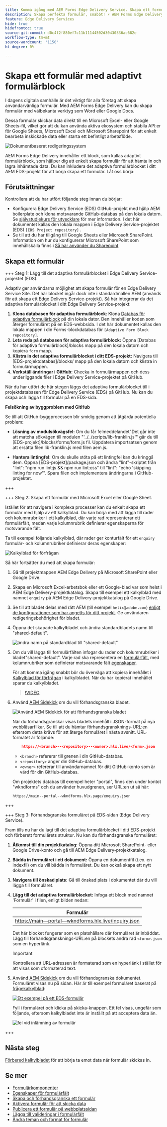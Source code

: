 ```yaml
---
title: Komma igång med AEM Forms Edge Delivery Service. Skapa ett formulär.
description: Skapa perfekta formulär, snabbt! ⚡ AEM Forms Edge Delivery, dokumentbaserad framtagning = blixtsnabb och SEO-anpassade formulär för nöjdare användare och sökmotorer.
feature: Edge Delivery Services
hide: true
hidefromtoc: true
source-git-commit: d0c4f2f880ef7c11b11144502d30430336ac682e
workflow-type: tm+mt
source-wordcount: '1150'
ht-degree: 0%

---
```



# Skapa ett formulär med adaptivt formulärblock

I dagens digitala samhälle är det viktigt för alla företag att skapa användarvänliga formulär. Med AEM Forms Edge Delivery kan du skapa formulär med välbekanta verktyg som Word eller Google Docs.

Dessa formulär skickar data direkt till en Microsoft Excel- eller Google Sheets-fil, vilket gör att du kan använda aktiva ekosystem och stabila API:er för Google Sheets, Microsoft Excel och Microsoft Sharepoint för att enkelt bearbeta inskickade data eller starta ett befintligt arbetsflöde.

![Dokumentbaserat redigeringssystem](/help/edge/assets/document-based-authoring-workflow-create-form.png)

AEM Forms Edge Delivery innehåller ett block, som kallas adaptivt formulärblock, som hjälper dig att enkelt skapa formulär för att hämta in och lagra inhämtade data. Du kan inkludera det adaptiva formulärblocket i ditt AEM EDS-projekt för att börja skapa ett formulär. Låt oss börja:


## Förutsättningar

Kontrollera att du har utfört följande steg innan du börjar:

* Konfigurera Edge Delivery Service (EDS) GitHub-projekt med hjälp AEM boilerplate och klona motsvarande GitHub-databas på den lokala datorn. Se [självstudiekurs för utvecklare](https://www.aem.live/developer/tutorial) för mer information. I det här dokumentet kallas den lokala mappen i Edge Delivery Service-projektet (EDS) `[EDS Project repository]` .
* Se till att du har tillgång till Google Sheets eller Microsoft SharePoint. Information om hur du konfigurerar Microsoft SharePoint som innehållskälla finns i [Så här använder du Sharepoint](https://www.aem.live/docs/setup-customer-sharepoint)



## Skapa ett formulär

+++ Steg 1: Lägg till det adaptiva formulärblocket i Edge Delivery Service-projektet (EDS).

Adaptiv ger användarna möjlighet att skapa formulär för en Edge Delivery Service Site. Det här blocket ingår dock inte i standardmallen AEM (används för att skapa ett Edge Delivery Service-projekt). Så här integrerar du det adaptiva formulärblocket i ditt Edge Delivery Service-projekt:

1. **Klona databasen för adaptiva formulärblock**: Klona [Databas för adaptiva formulärblock](https://github.com/adobe/afb) på din lokala dator. Den innehåller koden som återger formuläret på en EDS-webbsida. I det här dokumentet kallas den lokala mappen i din Forms-blockdatabas för `[Adaptive Form Block repository]`.
1. **Leta reda på databasen för adaptiva formulärblock:** Öppna [Databas för adaptiva formulärblock]/blocks mapp på den lokala datorn och kopiera `form` mapp.
1. **Klistra in det adaptiva formulärblocket i ditt EDS-projekt:**
Navigera till [EDS-projektdatabas]/blocks/ mapp på den lokala datorn och klistra in formulärmappen.
1. **Verkställ ändringar i GitHub:** Checka in formulärmappen och dess underliggande filer i Edge Delivery Service-projektet på GitHub.

När du har utfört de här stegen läggs det adaptiva formulärblocket till i projektdatabasen för Edge Delivery Service (EDS) på GitHub. Nu kan du skapa och lägga till formulär på en EDS-sida.


**Felsökning av byggproblem med GitHub**

Se till att GitHub-byggprocessen blir smidig genom att åtgärda potentiella problem:

* **Lösning av modulsökvägsfel:**
Om du får felmeddelandet&quot;Det går inte att matcha sökvägen till modulen &quot;&#39;../../scripts/lib-franklin.js&#39;&quot; går du till [EDS-projekt]/blocks/forms/form.js fil. Uppdatera importsatsen genom att ersätta filen lib-franklin.js med filen aem.js.

* **Hantera lintingfel:**
Om du skulle stöta på ett lintingfel kan du kringgå dem. Öppna [EDS-projekt]/package.json och ändra &quot;lint&quot;-skriptet från &quot;lint&quot;: &quot;npm run lint:js &amp;&amp; npm run lint:css&quot; till &quot;lint&quot;: &quot;echo &#39;skipping linting for now&#39;&quot;. Spara filen och implementera ändringarna i GitHub-projektet.



+++

+++ Steg 2: Skapa ett formulär med Microsoft Excel eller Google Sheet.

Istället för att navigera i komplexa processer kan du enkelt skapa ett formulär med hjälp av ett kalkylblad. Du kan börja med att lägga till rader och kolumnrubriker i ett kalkylblad, där varje rad representerar ett formulärfält, medan varje kolumnrubrik definierar egenskaperna för motsvarande fält.

Ta till exempel följande kalkylblad, där rader ger konturfält för ett `enquiry` formulär- och kolumnrubriker definierar deras egenskaper:

![Kalkylblad för förfrågan](/help/edge/assets/enquiry-form-spreadsheet.png)

Så här fortsätter du med att skapa formulär:

1. Gå till projektmappen AEM Edge Delivery på Microsoft SharePoint eller Google Drive.

1. Skapa en Microsoft Excel-arbetsbok eller ett Google-blad var som helst i AEM Edge Delivery-projektkatalog. Skapa till exempel ett kalkylblad med namnet `enquiry` på AEM Edge Delivery-projektkatalog på Google Drive.

1. Se till att bladet delas med rätt AEM (till exempel `helix@adobe.com`) [enligt de konfigurationer som har angetts för ditt projekt](https://www.aem.live/docs/setup-customer-sharepoint). Ge användaren redigeringsbehörighet för bladet.

1. Öppna det skapade kalkylbladet och ändra standardbladets namn till &quot;shared-default&quot;.

   ![ändra namn på standardblad till &quot;shared-default&quot;](/help/edge/assets/rename-sheet-to-shared-default.png)

1. Om du vill lägga till formulärfälten infogar du rader och kolumnrubriker i bladet&quot;shared-default&quot;. Varje rad ska representera en [formulärfält](/help/edge/docs/forms/form-components.md), med kolumnrubriker som definierar motsvarande fält [egenskaper](/help/edge/docs/forms/eds-form-field-properties).

   För att komma igång snabbt bör du överväga att kopiera innehållet i [Kalkylblad för förfrågan](https://docs.google.com/spreadsheets/d/196lukD028RDK_evBelkOonPxC7w0l_IiJ-Yx3DvMfNk/edit#gid=0) i kalkylbladet. När du har kopierat innehållet sparar du kalkylbladet.

   >[!VIDEO](https://video.tv.adobe.com/v/3427468?quality=12&learn=on)


1. Använd [AEM Sidekick](https://www.aem.live/developer/tutorial#preview-and-publish-your-content) om du vill förhandsgranska bladet.

   ![Använd AEM Sidekick för att förhandsgranska bladet](/help/edge/assets/preview-form.png)

   När du förhandsgranskar visas bladets innehåll i JSON-format på nya webbläsarflikar. Se till att du hämtar förhandsgransknings-URL:en eftersom detta krävs för att återge formuläret i nästa avsnitt. URL-formatet är följande:


   ```JSON
       https://<branch>--<repository>--<owner>.hlx.live/<form>.json
   ```

   * `<branch>` refererar till grenen i din GitHub-databas.
   * `<repository>` anger din GitHub-databas.
   * `<owner>` refererar till användarnamnet för ditt GitHub-konto som är värd för din GitHub-databas.

   Om projektets databas till exempel heter &quot;portal&quot;, finns den under kontot &quot;wkndforms&quot; och du använder huvudgrenen, ser URL:en ut så här:

   `https://main--portal--wkndforms.hlx.page/enquiry.json`


+++

+++ Steg 3: Förhandsgranska formuläret på EDS-sidan (Edge Delivery Service).


Fram tills nu har du lagt till det adaptiva formulärblocket i ditt EDS-projekt och förberett formulärets struktur. Nu kan du förhandsgranska formuläret:

1. **Åtkomst till din projektkatalog:** Öppna ditt Microsoft SharePoint- eller Google Drive-konto och gå till AEM Edge Delivery-projektkatalog.

1. **Bädda in formuläret i ett dokument:** Öppna en dokumentfil (t.ex. en indexfil) om du vill bädda in formuläret. Du kan också skapa ett nytt dokument.

1. **Navigera till önskad plats:** Gå till önskad plats i dokumentet där du vill lägga till formuläret.

1. **Lägg till det adaptiva formulärblocket:** Infoga ett block med namnet &#39;Formulär&#39; i filen, enligt bilden nedan:

   | Formulär |
   |---|
   | [https://main—portal—wkndforms.hlx.live/inquiry.json](https://main--portal--wkndforms.hlx.live/enquiry.json) |

   Det här blocket fungerar som en platshållare där formuläret är inbäddat. Lägg till förhandsgransknings-URL:en på blockets andra rad `<form>.json` som en hyperlänk.

   >[!IMPORTANT]
   >
   >
   > Kontrollera att URL-adressen är formaterad som en hyperlänk i stället för att visas som oformaterad text.


1. Använd [AEM Sidekick](https://www.aem.live/developer/tutorial#preview-and-publish-your-content) om du vill förhandsgranska dokumentet. Formuläret visas nu på sidan. Här är till exempel formuläret baserat på [frågekalkylblad](https://docs.google.com/spreadsheets/d/196lukD028RDK_evBelkOonPxC7w0l_IiJ-Yx3DvMfNk/edit#gid=0):


   [![Ett exempel på ett EDS-formulär](/help/edge/assets/eds-form.png)](https://main--portal--wkndforms.hlx.live/)

   Fyll i formuläret och klicka på skicka-knappen. Ett fel visas, ungefär som följande, eftersom kalkylbladet inte är inställt på att acceptera data än.

   ![fel vid inlämning av formulär](/help/edge/assets/form-error.png)

+++


## Nästa steg

[Förbered kalkylbladet](/help/edge/docs/forms/submit-forms.md) för att börja ta emot data när formulär skickas in.



## Se mer

* [Formulärkomponenter](/help/edge/docs/forms/form-components.md)
* [Egenskaper för formulärfält](/help/edge/docs/forms/eds-form-field-properties)
* [Skapa och förhandsgranska ett formulär](/help/edge/docs/forms/create-forms.md)
* [Aktivera formulär för att skicka data](/help/edge/docs/forms/submit-forms.md)
* [Publicera ett formulär på webbplatssidan](/help/edge/docs/forms/publish-eds-forms.md)
* [Lägga till valideringar i formulärfält](/help/edge/docs/forms/validate-forms.md)
* [Ändra teman och format för formulär](/help/edge/docs/forms/style-theme-forms.md)
